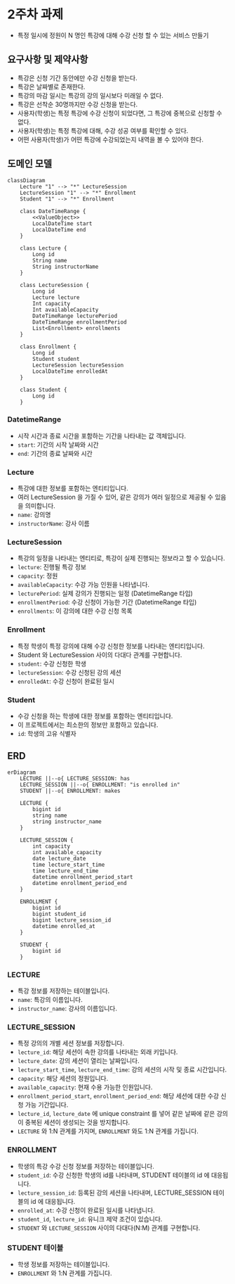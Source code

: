 # 2주차 과제

- 특정 일시에 정원이 N 명인 특강에 대해 수강 신청 할 수 있는 서비스 만들기

## 요구사항 및 제약사항

- 특강은 신청 기간 동안에만 수강 신청을 받는다.
- 특강은 날짜별로 존재한다.
- 특강의 마감 일시는 특강의 강의 일시보다 미래일 수 없다.
- 특강은 선착순 30명까지만 수강 신청을 받는다.
- 사용자(학생)는 특정 특강에 수강 신청이 되었다면, 그 특강에 중복으로 신청할 수 없다.
- 사용자(학생)는 특정 특강에 대해, 수강 성공 여부를 확인할 수 있다.
- 어떤 사용자(학생)가 어떤 특강에 수강되었는지 내역을 볼 수 있어야 한다.

## 도메인 모델

```mermaid
classDiagram
    Lecture "1" --> "*" LectureSession
    LectureSession "1" --> "*" Enrollment
    Student "1" --> "*" Enrollment

    class DateTimeRange {
        <<ValueObject>>
        LocalDateTime start
        LocalDateTime end
    }

    class Lecture {
        Long id
        String name
        String instructorName
    }

    class LectureSession {
        Long id
        Lecture lecture
        Int capacity
        Int availableCapacity
        DateTimeRange lecturePeriod
        DateTimeRange enrollmentPeriod
        List<Enrollment> enrollments
    }

    class Enrollment {
        Long id
        Student student
        LectureSession lectureSession
        LocalDateTime enrolledAt
    }

    class Student {
        Long id
    }
```

### DatetimeRange

- 시작 시간과 종료 시간을 포함하는 기간을 나타내는 값 객체입니다.
- `start`: 기간의 시작 날짜와 시간
- `end`: 기간의 종료 날짜와 시간

### Lecture

- 특강에 대한 정보를 포함하는 엔티티입니다.
- 여러 LectureSession 을 가질 수 있어, 같은 강의가 여러 일정으로 제공될 수 있음을 의미합니다.
- `name`: 강의명
- `instructorName`: 강사 이름

### LectureSession

- 특강의 일정을 나타내는 엔티티로, 특강이 실제 진행되는 정보라고 할 수 있습니다.
- `lecture`: 진행될 특강 정보
- `capacity`: 정원
- `availableCapacity`: 수강 가능 인원을 나타냅니다.
- `lecturePeriod`: 실제 강의가 진행되는 일정 (DatetimeRange 타입)
- `enrollmentPeriod`: 수강 신청이 가능한 기간 (DatetimeRange 타입)
- `enrollments`: 이 강의에 대한 수강 신청 목록

### Enrollment

- 특정 학생이 특정 강의에 대해 수강 신청한 정보를 나타내는 엔티티입니다.
- Student 와 LectureSession 사이의 다대다 관계를 구현합니다.
- `student`: 수강 신청한 학생
- `lectureSession`: 수강 신청된 강의 세션
- `enrolledAt`: 수강 신청이 완료된 일시

### Student

- 수강 신청을 하는 학생에 대한 정보를 포함하는 엔티티입니다.
- 이 프로젝트에서는 최소한의 정보만 포함하고 있습니다.
- `id`: 학생의 고유 식별자

## ERD

```mermaid
erDiagram
    LECTURE ||--o{ LECTURE_SESSION: has
    LECTURE_SESSION ||--o{ ENROLLMENT: "is enrolled in"
    STUDENT ||--o{ ENROLLMENT: makes

    LECTURE {
        bigint id
        string name
        string instructor_name
    }

    LECTURE_SESSION {
        int capacity
        int available_capacity
        date lecture_date
        time lecture_start_time
        time lecture_end_time
        datetime enrollment_period_start
        datetime enrollment_period_end
    }

    ENROLLMENT {
        bigint id
        bigint student_id
        bigint lecture_session_id
        datetime enrolled_at
    }

    STUDENT {
        bigint id
    }
```

### LECTURE

- 특강 정보를 저장하는 테이블입니다.
- `name`: 특강의 이름입니다.
- `instructor_name`: 강사의 이름입니다.

### LECTURE_SESSION

- 특정 강의의 개별 세션 정보를 저장합니다.
- `lecture_id`: 해당 세션이 속한 강의를 나타내는 외래 키입니다.
- `lecture_date`: 강의 세션이 열리는 날짜입니다.
- `lecture_start_time`, `lecture_end_time`: 강의 세션의 시작 및 종료 시간입니다.
- `capacity`: 해당 세션의 정원입니다.
- `available_capacity`: 현재 수용 가능한 인원입니다.
- `enrollment_period_start`, `enrollment_period_end`: 해당 세션에 대한 수강 신청 가능 기간입니다.
- `lecture_id`, `lecture_date` 에 unique constraint 를 넣어 같은 날짜에 같은 강의이 중복된 세션이 생성되는 것을 방지합니다.
- `LECTURE` 와 1:N 관계를 가지며, `ENROLLMENT` 와도 1:N 관계를 가집니다.

### ENROLLMENT

- 학생의 특강 수강 신청 정보를 저장하는 테이블입니다.
- `student_id`: 수강 신청한 학생의 id를 나타내며, STUDENT 테이블의 id 에 대응됩니다.
- `lecture_session_id`: 등록된 강의 세션을 나타내며, LECTURE_SESSION 테이블의 id 에 대응됩니다.
- `enrolled_at`: 수강 신청이 완료된 일시를 나타냅니다.
- `student_id`, `lecture_id`: 유니크 제약 조건이 있습니다.
- `STUDENT` 와 `LECTURE_SESSION` 사이의 다대다(N:M) 관계를 구현합니다.

### STUDENT 테이블

- 학생 정보를 저장하는 테이블입니다.
- `ENROLLMENT` 와 1:N 관계를 가집니다.
